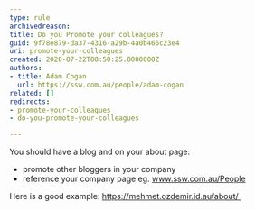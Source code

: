 ```yaml
---
type: rule
archivedreason: 
title: Do you Promote your colleagues?
guid: 9f78e879-da37-4316-a29b-4a0b466c23e4
uri: promote-your-colleagues
created: 2020-07-22T00:50:25.0000000Z
authors:
- title: Adam Cogan
  url: https://ssw.com.au/people/adam-cogan
related: []
redirects:
- promote-your-colleagues
- do-you-promote-your-colleagues

---
```


You should have a blog and on your about page:

* promote other bloggers in your company
* reference your company page eg. www.ssw.com.au/People


Here is a good example: https://mehmet.ozdemir.id.au/about/ 


<!--endintro-->
